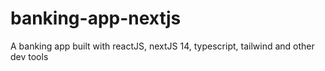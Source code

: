 # banking-app-nextjs
A banking app built with reactJS, nextJS 14, typescript, tailwind and other dev tools

